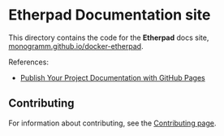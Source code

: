 # **Etherpad** Documentation site

This directory contains the code for the **Etherpad** docs site, [monogramm.github.io/docker-etherpad](https://monogramm.github.io/docker-etherpad).

References:
* [Publish Your Project Documentation with GitHub Pages](https://github.blog/2016-08-22-publish-your-project-documentation-with-github-pages/)

## Contributing

For information about contributing, see the [Contributing page](https://github.com/Monogramm/docker-etherpad/blob/master/CONTRIBUTING.md).
